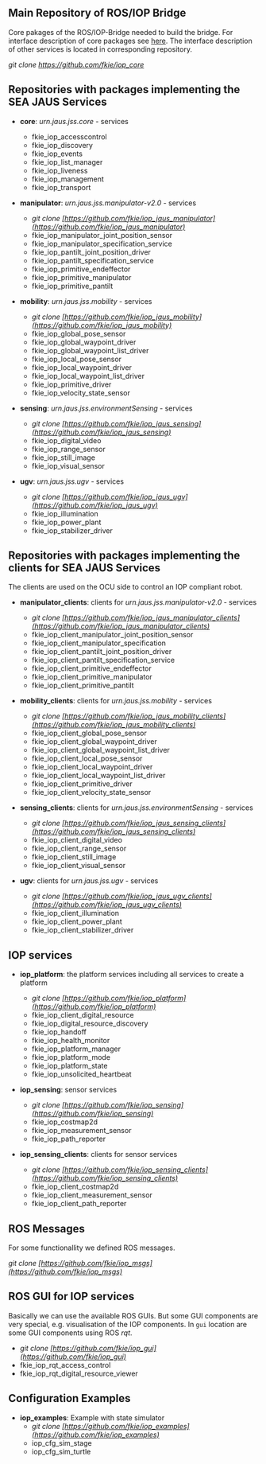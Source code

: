 ## Main Repository of ROS/IOP Bridge
Core pakages of the ROS/IOP-Bridge needed to build the bridge. For interface description of core packages see [here](iop_core_packages.md). The interface description of other services is located in corresponding repository.

_git clone https://github.com/fkie/iop_core_

## Repositories with packages implementing the SEA JAUS Services

- **core**: _urn.jaus.jss.core_ - services
    - fkie_iop_accesscontrol
    - fkie_iop_discovery
    - fkie_iop_events
    - fkie_iop_list_manager
    - fkie_iop_liveness
    - fkie_iop_management
    - fkie_iop_transport

- **manipulator**: _urn.jaus.jss.manipulator-v2.0_ - services
    - _git clone [https://github.com/fkie/iop_jaus_manipulator](https://github.com/fkie/iop_jaus_manipulator)_
    - fkie_iop_manipulator_joint_position_sensor
    - fkie_iop_manipulator_specification_service
    - fkie_iop_pantilt_joint_position_driver
    - fkie_iop_pantilt_specification_service
    - fkie_iop_primitive_endeffector
    - fkie_iop_primitive_manipulator
    - fkie_iop_primitive_pantilt

- **mobility**: _urn.jaus.jss.mobility_ - services
    - _git clone [https://github.com/fkie/iop_jaus_mobility](https://github.com/fkie/iop_jaus_mobility)_
    - fkie_iop_global_pose_sensor
    - fkie_iop_global_waypoint_driver
    - fkie_iop_global_waypoint_list_driver
    - fkie_iop_local_pose_sensor
    - fkie_iop_local_waypoint_driver
    - fkie_iop_local_waypoint_list_driver
    - fkie_iop_primitive_driver
    - fkie_iop_velocity_state_sensor

- **sensing**: _urn.jaus.jss.environmentSensing_ - services
    - _git clone [https://github.com/fkie/iop_jaus_sensing](https://github.com/fkie/iop_jaus_sensing)_
    - fkie_iop_digital_video
    - fkie_iop_range_sensor
    - fkie_iop_still_image
    - fkie_iop_visual_sensor

- **ugv**: _urn.jaus.jss.ugv_ - services
    - _git clone [https://github.com/fkie/iop_jaus_ugv](https://github.com/fkie/iop_jaus_ugv)_
    - fkie_iop_illumination
    - fkie_iop_power_plant
    - fkie_iop_stabilizer_driver


## Repositories with packages implementing the **clients** for SEA JAUS Services

The clients are used on the OCU side to control an IOP compliant robot.

- **manipulator_clients**: clients for _urn.jaus.jss.manipulator-v2.0_ - services
    - _git clone [https://github.com/fkie/iop_jaus_manipulator_clients](https://github.com/fkie/iop_jaus_manipulator_clients)_
    - fkie_iop_client_manipulator_joint_position_sensor
    - fkie_iop_client_manipulator_specification
    - fkie_iop_client_pantilt_joint_position_driver
    - fkie_iop_client_pantilt_specification_service
    - fkie_iop_client_primitive_endeffector
    - fkie_iop_client_primitive_manipulator
    - fkie_iop_client_primitive_pantilt

- **mobility_clients**: clients for _urn.jaus.jss.mobility_ - services
    - _git clone [https://github.com/fkie/iop_jaus_mobility_clients](https://github.com/fkie/iop_jaus_mobility_clients)_
    - fkie_iop_client_global_pose_sensor
    - fkie_iop_client_global_waypoint_driver
    - fkie_iop_client_global_waypoint_list_driver
    - fkie_iop_client_local_pose_sensor
    - fkie_iop_client_local_waypoint_driver
    - fkie_iop_client_local_waypoint_list_driver
    - fkie_iop_client_primitive_driver
    - fkie_iop_client_velocity_state_sensor

- **sensing_clients**: clients for _urn.jaus.jss.environmentSensing_ - services
    - _git clone [https://github.com/fkie/iop_jaus_sensing_clients](https://github.com/fkie/iop_jaus_sensing_clients)_
    - fkie_iop_client_digital_video
    - fkie_iop_client_range_sensor
    - fkie_iop_client_still_image
    - fkie_iop_client_visual_sensor

- **ugv**: clients for _urn.jaus.jss.ugv_ - services
    - _git clone [https://github.com/fkie/iop_jaus_ugv_clients](https://github.com/fkie/iop_jaus_ugv_clients)_
    - fkie_iop_client_illumination
    - fkie_iop_client_power_plant
    - fkie_iop_client_stabilizer_driver

## IOP services
- **iop_platform**: the platform services including all services to create a platform
    - _git clone [https://github.com/fkie/iop_platform](https://github.com/fkie/iop_platform)_
    - fkie_iop_client_digital_resource
    - fkie_iop_digital_resource_discovery
    - fkie_iop_handoff
    - fkie_iop_health_monitor
    - fkie_iop_platform_manager
    - fkie_iop_platform_mode
    - fkie_iop_platform_state
    - fkie_iop_unsolicited_heartbeat

- **iop_sensing**: sensor services
    - _git clone [https://github.com/fkie/iop_sensing](https://github.com/fkie/iop_sensing)_
    - fkie_iop_costmap2d
    - fkie_iop_measurement_sensor
    - fkie_iop_path_reporter

- **iop_sensing_clients**: clients for sensor services
    - _git clone [https://github.com/fkie/iop_sensing_clients](https://github.com/fkie/iop_sensing_clients)_
    - fkie_iop_client_costmap2d
    - fkie_iop_client_measurement_sensor
    - fkie_iop_client_path_reporter


## ROS Messages
For some functionallity we defined ROS messages.

_git clone [https://github.com/fkie/iop_msgs](https://github.com/fkie/iop_msgs)_


## ROS GUI for IOP services
Basically we can use the available ROS GUIs. But some GUI components are very special, e.g. visualisation of the IOP components. In `gui` location are some GUI components using ROS *rqt*.

- _git clone [https://github.com/fkie/iop_gui](https://github.com/fkie/iop_gui)_
- fkie_iop_rqt_access_control
- fkie_iop_rqt_digital_resource_viewer

## Configuration Examples
- **iop_examples**: Example with state simulator
	- _git clone [https://github.com/fkie/iop_examples](https://github.com/fkie/iop_examples)_
	- iop_cfg_sim_stage
	- iop_cfg_sim_turtle
